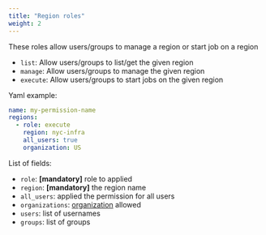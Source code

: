 ```yaml
---
title: "Region roles"
weight: 2
---
```


These roles allow users/groups to manage a region or start job on a region

* `list`: Allow users/groups to list/get the given region
* `manage`: Allow users/groups to manage the given region
* `execute`: Allow users/groups to start jobs on the given region

Yaml example:
```yaml
name: my-permission-name
regions:
  - role: execute
    region: nyc-infra
    all_users: true
    organization: US

```

List of fields:

* `role`: <b>[mandatory]</b> role to applied
* `region`: <b>[mandatory]</b> the region name
* `all_users`: applied the permission for all users
* `organizations`: [organization](/docs/concepts/organization/) allowed
* `users`: list of usernames
* `groups`: list of groups

